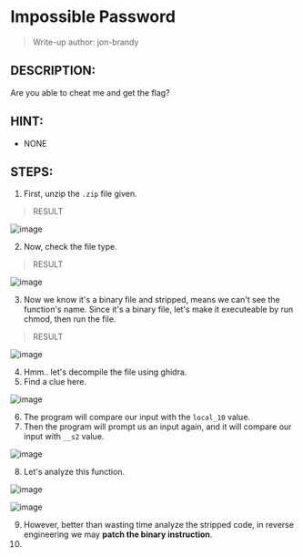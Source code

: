 # Impossible Password
> Write-up author: jon-brandy
## DESCRIPTION:
Are you able to cheat me and get the flag?
## HINT:
- NONE
## STEPS:
1. First, unzip the `.zip` file given.

> RESULT

![image](https://user-images.githubusercontent.com/70703371/208129090-784d9df3-a66f-404c-bb37-3276d2fc4474.png)


2. Now, check the file type.

> RESULT

![image](https://user-images.githubusercontent.com/70703371/208129195-3604916d-566c-4438-a97b-a3debcb68a18.png)


3. Now we know it's a binary file and stripped, means we can't see the function's name. Since it's a binary file, let's make it executeable by run chmod, then run the file.

> RESULT

![image](https://user-images.githubusercontent.com/70703371/208129406-d09f7b90-0781-4e39-8b73-e2c78feb6ecf.png)


4. Hmm.. let's decompile the file using ghidra.
5. Find a clue here.

![image](https://user-images.githubusercontent.com/70703371/208130523-59086866-395b-4b45-948e-773b1a8dee01.png)


6. The program will compare our input with the `local_10` value.
7. Then the program will prompt us an input again, and it will compare our input with `__s2` value.

![image](https://user-images.githubusercontent.com/70703371/208130909-4d17f40b-6018-4c31-aa6b-7add255f0fbc.png)


8. Let's analyze this function.

![image](https://user-images.githubusercontent.com/70703371/208131063-56205631-7b75-4128-b1ae-1ac97370cee6.png)


![image](https://user-images.githubusercontent.com/70703371/208131171-bc4830da-22e0-470c-af4c-f0eab1a7bb69.png)


9. However, better than wasting time analyze the stripped code, in reverse engineering we may **patch the binary instruction**.
10. 
